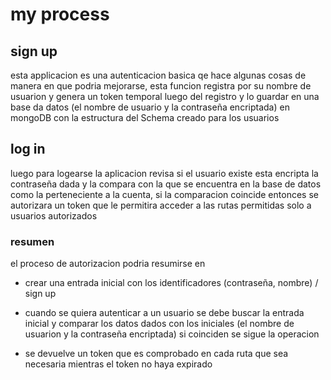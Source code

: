 # my process

## sign up

esta applicacion es una autenticacion basica qe hace algunas cosas de manera en que podria mejorarse, esta funcion registra por su nombre de usuarion y genera un token temporal luego del registro y lo guardar en una base da datos (el nombre de usuario y la contraseña encriptada) en mongoDB con la estructura del Schema creado para los usuarios

## log in

luego para logearse la aplicacion revisa si el usuario existe esta encripta la contraseña dada y la compara con la que se encuentra en la base de datos como la perteneciente a la cuenta, si la comparacion coincide entonces se autorizara un token que le permitira acceder a las rutas permitidas solo a usuarios autorizados

### resumen

el proceso de autorizacion podria resumirse en

- crear una entrada inicial con los identificadores (contraseña, nombre) / sign up

- cuando se quiera autenticar a un usuario se debe buscar la entrada inicial y comparar los datos dados con los iniciales (el nombre de usuarion y la contraseña encriptada) si coinciden se sigue la operacion

- se devuelve un token que es comprobado en cada ruta que sea necesaria mientras el token no haya expirado